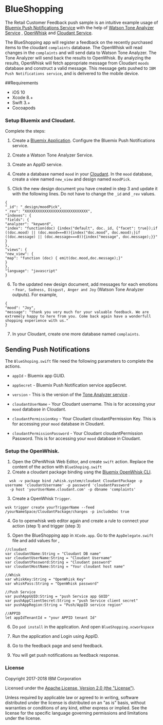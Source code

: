 # BlueShopping

The Retail Customer Feedback push sample is an intuitive example usage of [Bluemix Push Notifications Service](https://console.ng.bluemix.net/docs/services/mobilepush/index.html?pos=2) with the help of [Watson Tone Analyzer Service](http://www.ibm.com/smarterplanet/us/en/ibmwatson/developercloud/tone-analyzer.html) , [OpenWhisk](https://developer.ibm.com/open/openwhisk/) and [Cloudant Service](https://cloudant.com/).

The BlueShopping app will register a feedback on the recently purchased items to the cloudant `complaints` database. The OpenWhisk will read changes in the `complaints` and will send data to Watson Tone Analyzer. The Tone Analyzer will send back the results to OpenWhisk. By analyzing the results, OpenWhisk will fetch appropriate message from Cloudant `moods` database and construct a valid message. This message gets pushed to `IBM Push Notifications service`, and is delivered to the mobile device.

##Requirements

* iOS 10
* Xcode 8.+
* Swift 3.+
* Cocoapods 


### Setup Bluemix and Cloudant.

Complete the steps:

1. Create a [Bluemix Application](http://console.stage1.ng.bluemix.net). Configure the Bluemix Push Notifications service.

2. Create  a Watson Tone Analyzer Service.

3. Create an AppID service.

4. Create a database named `mood` in your [Cloudant](https://cloudant.com/). In the `mood` database, create a view named `new_view` and design named `moodPick`.

5. Click the new design document you have created in step 3 and update it with the following lines. Do not have to change the `_id` and `_rev` values.

```
{
"_id": "_design/moodPick",
"_rev": "XXXXXXXXXXXXXXXXXXXXXXXXXXXXX",
"indexes": {
"fields": {
"analyzer": "keyword",
"index": "function(doc) {index("default", doc._id, {"facet": true});if ((doc.mood) || (doc.mood===0)){index("doc.mood", doc.mood);}if ((doc.message) || (doc.message===0)){index("message", doc.message);}}"
}
},
"views": {
"new_view": {
"map": "function (doc) { emit(doc.mood,doc.message);}"
}
},
"language": "javascript"
}

```

6. To the updated new design document, add messages for each emotions - `Fear, Sadness, Disgust, Anger and Joy` (Watson Tone Analyzer outputs). For example,

```
{
"mood": "Joy",
"message": "thank you very much for your valuable feedback. We are extremely happy to here from you. Come back again have a wonderfull shopping experience with us."
}
```

7. In your Cloudant, create one more database named `complaints`.

## Sending Push Notifications

The `BlueShoping.swift` file need the following parameters to complete the actions.

- `appId` - Bluemix app GUID.

- `appSecret` - Bluemix Push Notification service appSecret.

- `version` - This is the version of the [Tone Analyzer service](https://watson-api-explorer.mybluemix.net/apis/tone-analyzer-v3#/) .

- `cloudantUserName` - Your Cloudant username. This is for accessing your `mood` database in Cloudant.

- `cloudantPermissionKey` - Your Cloudant cloudantPermission Key. This is for accessing your `mood` database in Cloudant.

- `cloudantPermissionPassword` - Your Cloudant cloudantPermission Password. This is for accessing your `mood` database in Cloudant.

### Setup the OpenWhisk.

1. Open the OPenWhisk Web Editor, and create `swift` action. Replace the content of the action with `BlueShoping.swift`
2. Create a cloudant package binding usng the [Bluemix OpenWhisk CLI](https://new-console.ng.bluemix.net/openwhisk/cli).

```
  wsk -v package bind /whisk.system/cloudant CloudantPackage -p username 'cloudantUsername' -p password 'cloudantPassword' 
  -p host 'yourUserName.cloudant.com' -p dbname 'complaints'
```
3. Create a OpenWhisk `Trigger`.

```
wsk trigger create yourTriggerName --feed /yourNameSpace/CloudantPackage/changes -p includeDoc true 
```

4. Go to openwhisk web editor again and create a rule to connect your action (step 1) and trigger (step 3)

5. Open the BlueShopping app in `XCode.app`. Go to the `AppDelegate.swift` file and add values for ,

```
//cloudant
var cloudantName:String = "Cloudant DB name"
var cloudantUserName:String = "Cloudant Username"
var cloudantPassword:String = "Cloudant password"
var cloudantHostName:String = "Your cloudant host name"

//Whisk
var whiskKey:String = "OpenWhisk Key"
var whiskPass:String = "OpenWhisk password"

//Push Service
var pushAppGUID:String = "push Service app GUID"
var pushAppClientSecret:String = "push Service client secret"
var pushAppRegion:String = "Push/AppID service region"

//APPID
let appIdTenantId = "your APPID tenant Id"
```


6. Do `pod install` in the application. And open `BlueShopping.xcworkspace`

7. Run the application and Login using AppID.

8. Go to the feedback page and send feedback.

9. You will get push notifications as feedback response.


### License

Copyright 2017-2018 IBM Corporation

Licensed under the [Apache License, Version 2.0 (the "License")](http://www.apache.org/licenses/LICENSE-2.0.html).

Unless required by applicable law or agreed to in writing, software distributed under the license is distributed on an "as is" basis, without warranties or conditions of any kind, either express or implied. See the license for the specific language governing permissions and limitations under the license.




